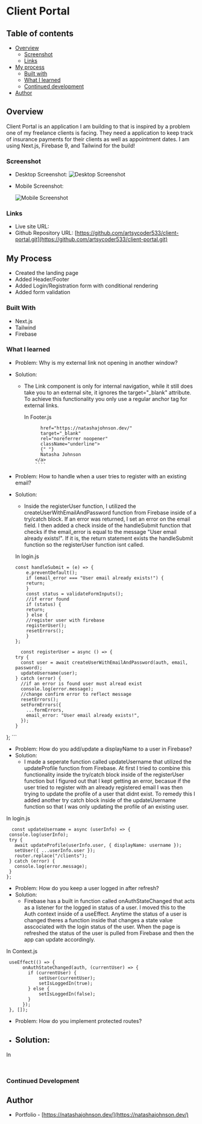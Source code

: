 # Client Portal

##  Table of contents

- [Overview](#overview)
  - [Screenshot](#screenshot)
  - [Links](#links)
- [My process](#my-process)
  - [Built with](#built-with)
  - [What I learned](#what-i-learned)
  - [Continued development](#continued-development)
- [Author](#author)

## Overview

Client Portal is an application I am building to that is inspired by a problem one of my freelance clients is facing. They need a application to keep track of insurance payments for their clients as well as appointment dates.  I am using Next.js, Firebase 9, and Tailwind for the build!

### Screenshot

- Desktop Screenshot: 
![Desktop Screenshot]()
- Mobile Screenshot: 

    ![Mobile Screenshot]()

### Links

- Live site URL: []()
- Github Repository URL: [https://github.com/artsycoder533/client-portal.git](https://github.com/artsycoder533/client-portal.git)

## My Process

- Created the landing page
- Added Header/Footer
- Added Login/Registration form with conditional rendering
- Added form validation

### Built With

- Next.js
- Tailwind
- Firebase

### What I learned

 - Problem: Why is my external link not opening in another window?
 - Solution: 
    - The Link component is only for internal navigation, while it still does take you to an external site, it ignores the target="_blank" attribute.  To achieve this functionality you only use a regular anchor tag for external links.

        In Footer.js

        ```<a
              href="https://natashajohnson.dev/"
              target="_blank"
              rel="noreferrer noopener"
              className="underline">
              {" "}
              Natasha Johnson
            </a>
            ````

- Problem: How to handle when a user tries to register with an existing email?
 - Solution: 
    - Inside the registerUser function, I utilized the createUserWithEmailAndPassword function from Firebase inside of a try/catch block.  If an error was returned, I set an error on the email field.  I then added a check inside of the handleSubmit function that checks if the email_error is equal to the message "User email already exists!".  If it is, the return statement exists the handleSubmit function so the registerUser function isnt called.  

    In login.js
    ```
    const handleSubmit = (e) => {
        e.preventDefault();
        if (email_error === "User email already exists!") {
        return;
        }
        const status = validateFormInputs();
        //if error found
        if (status) {
        return;
        } else {
        //register user with firebase
        registerUser();
        resetErrors();
        }
    };

      const registerUser = async () => {
    try {
      const user = await createUserWithEmailAndPassword(auth, email, password);
      updateUsername(user);
    } catch (error) {
      //if an error is found user must alread exist
      console.log(error.message);
      //change confirm error to reflect message
      resetErrors();
      setFormErrors({
        ...formErrors,
        email_error: "User email already exists!",
      });
    }
  };
    ```


- Problem: How do you add/update a displayName to a user in Firebase?
 - Solution: 
    - I made a seperate function called updateUsername that utilized the updateProfile function from Firebase.  At first I tried to combine this functionality inside the try/catch block inside of the registerUser function but I figured out that I kept getting an error, becasue if the user tried to register with an already registered email I was then trying to update the profile of a user that didnt exist.  To remedy this I added another try catch block inside of the updateUsername function so that I was only updating the profile of an existing user.

  In login.js

   ```
     const updateUsername = async (userInfo) => {
    console.log(userInfo);
    try {
      await updateProfile(userInfo.user, { displayName: username });
      setUser({ ...userInfo.user });
      router.replace("/clients");
    } catch (error) {
      console.log(error.message);
    }
  };
   ```

- Problem: How do you keep a user logged in after refresh?
 - Solution: 
    - Firebase has a built in function called onAuthStateChanged that acts as a listener for the logged in status of a user.  I moved this to the Auth context inside of a useEffect.  Anytime the status of a user is changed theres a function inside that changes a state value asscociated with the login status of the user.  When the page is refreshed the status of the user is pulled from Firebase and then the app can update accordingly.

  In Context.js

   ```
    useEffect(() => {
         onAuthStateChanged(auth, (currentUser) => {
           if (currentUser) {
               setUser(currentUser);
               setIsLoggedIn(true);
           } else {
               setIsLoggedIn(false);
           }
         });
    }, []);
   ```

   - Problem: How do you implement protected routes?
 - Solution: 
    - 

  In 

   ```
    
   ```
        

### Continued Development



## Author

- Portfolio - [https://natashajohnson.dev/](https://natashajohnson.dev/)